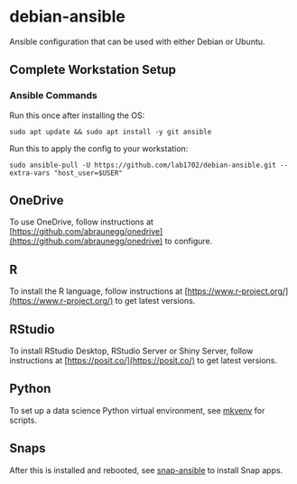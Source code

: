 # debian-ansible

Ansible configuration that can be used with either Debian or Ubuntu.

## Complete Workstation Setup

### Ansible Commands

Run this once after installing the OS:

    sudo apt update && sudo apt install -y git ansible

Run this to apply the config to your workstation:

    sudo ansible-pull -U https://github.com/lab1702/debian-ansible.git --extra-vars "host_user=$USER"

## OneDrive

To use OneDrive, follow instructions at [https://github.com/abraunegg/onedrive](https://github.com/abraunegg/onedrive) to configure.

## R

To install the R language, follow instructions at [https://www.r-project.org/](https://www.r-project.org/) to get latest versions.

## RStudio

To install RStudio Desktop, RStudio Server or Shiny Server, follow instructions at [https://posit.co/](https://posit.co/) to get latest versions.

## Python

To set up a data science Python virtual environment, see [mkvenv](https://github.com/lab1702/mkvenv) for scripts.

## Snaps

After this is installed and rebooted, see [snap-ansible](https://github.com/lab1702/snap-ansible) to install Snap apps.
